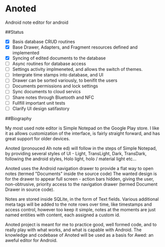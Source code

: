 Anoted
======

Android note editor for android

##Status 
  - [X] Basis database CRUD routines
  - [X] Base Drawer, Adapters, and Fragment resources defined and implemented
  - [X] Syncing of edited documents to the database
  - [ ] Async routines for database access
  - [ ] Settings activity implmeneted, and allows the switch of themes.
  - [ ] Intergrate time stamps into database, and UI
  - [ ] Drawer can be sorted variously, to benifit the users
  - [ ] Documents permissions and lock settings
  - [ ] Sync documents to cloud servics
  - [ ] Share notes through Bluetooth and NFC
  - [ ] Fullfill important unit tests
  - [ ] Clarify UI design satifastory

##Biography

My most used note editor is Simple Notepad on the Google Play store. I like it as allows customization of the interface, is fairly straight forward, and has great support for older devices.

Anoted (pronouced Ah note ed) will follow in the steps of Simple Notepad, by providing several styles of UI - Light, TransLight, Dark, TransDark, following the android styles, Holo light, holo / material light etc... 

Anoted uses the Android navigation drawer to provide a flat way to open notes (termed "Documents" inside the source code)
The wanted design is for the drawer to appear full screen - action bars hidden, giving the user, non-obtrusive, priority access to the navigation drawer (termed Document Drawer in source code).

Notes are stored inside SQLite, in the form of Text fields. Various additional meta tags will be added to the note rows over time, like timestamps and access control, however too keep it simple, notes at the moments are just named entities with content, each assigned a custom id. 

Anoted project is meant for me to practice good, well formed code, and to really play with what works, and what is capable with Android. The knowledge and codebase of Anoted will be used as a basis for Awed: an aweful editor for Android.

